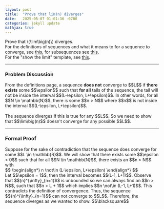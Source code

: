 ```yaml
---
layout: post
title:  "Prove that lim(n) diverges"
date:   2025-05-07 01:01:36 -0700
categories: jekyll update
mathjax: true
---
```

<div class="stmt">
  Prove that \(\lim\big(n)\) diverges.
</div>
For the definitions of sequences and what it means to for a sequence to converge, see <a href="https://strncat.github.io/jekyll/update/2024/05/21/analysis-seq-definitions.html">this</a>, for subsequences see <a href="https://strncat.github.io/jekyll/update/2024/02/10/analysis-seq-subsequences.html">this</a>.
<br>
For the "show the limit" template, see <a href="https://strncat.github.io/jekyll/update/2024/05/12/analysis-seq-limit-template.html">this</a>.
<hr>
<!------------------------------------------------------------------------->
<h3>Problem Discussion</h3>
From the definitions page, a sequence <b>does not</b> converge to $$L$$ if <b>there exists</b> some $$\epsilon$$ such that <b>for all</b> tails of the sequence, the tail will not be inside the interval $$(L-\epsilon, L+\epsilon)$$. In other words, for all $$N \in \mathbb{N}$$, there is some $$n > N$$ where $$n$$ is not inside the interval $$(L-\epsilon, L+\epsilon)$$. 
<br>
<br>
The sequence diverges if this is true for any $$L$$. So we need to show that $$\lim\big(n)$$ doesn't converge for any possible $$L$$.
<!-------------------------------------------------------------------------->
<hr>
<h3>Formal Proof</h3>
Suppose for the sake of contradiction that the sequence does converge for some $$L \in \mathbb{R}$$. We will show that there exists some $$\epsilon > 0$$ such that for all $$N \in \mathbb{N}$$, there exists an $$n > N$$ with
<div>
$$
\begin{align*}
n \not\in (L-\epsilon, L+\epsilon)
\end{align*}
$$
</div>
Let $$\epsilon = 1$$, then the interval becomes $$(L-1, L+1)$$. Observe that $${n}^{\infty}_{n=1}$$ is unbounded so we can always find an $$n > N$$, such that $$n > L + 1$$ which implies $$n \not\in (L-1, L+1)$$. This contradicts the definition of convergence. Thus, the sequence $${n}^{\infty}_{n=1}$$ can not converge to $$L$$. Therefore, the sequence diverges as we wanted to show. $$\blacksquare$$
